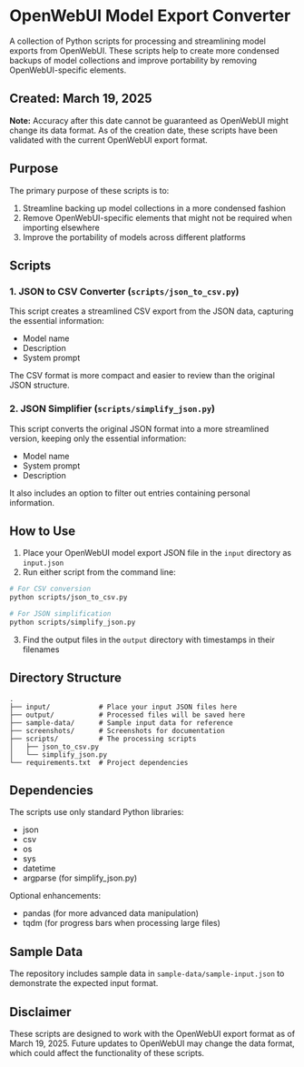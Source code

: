 # OpenWebUI Model Export Converter

A collection of Python scripts for processing and streamlining model exports from OpenWebUI. These scripts help to create more condensed backups of model collections and improve portability by removing OpenWebUI-specific elements.

## Created: March 19, 2025

**Note:** Accuracy after this date cannot be guaranteed as OpenWebUI might change its data format. As of the creation date, these scripts have been validated with the current OpenWebUI export format.

## Purpose

The primary purpose of these scripts is to:

1. Streamline backing up model collections in a more condensed fashion
2. Remove OpenWebUI-specific elements that might not be required when importing elsewhere
3. Improve the portability of models across different platforms

## Scripts

### 1. JSON to CSV Converter (`scripts/json_to_csv.py`)

This script creates a streamlined CSV export from the JSON data, capturing the essential information:
- Model name
- Description
- System prompt

The CSV format is more compact and easier to review than the original JSON structure.

### 2. JSON Simplifier (`scripts/simplify_json.py`)

This script converts the original JSON format into a more streamlined version, keeping only the essential information:
- Model name
- System prompt
- Description

It also includes an option to filter out entries containing personal information.

## How to Use

1. Place your OpenWebUI model export JSON file in the `input` directory as `input.json`
2. Run either script from the command line:

```bash
# For CSV conversion
python scripts/json_to_csv.py

# For JSON simplification
python scripts/simplify_json.py
```

3. Find the output files in the `output` directory with timestamps in their filenames

## Directory Structure

```
.
├── input/            # Place your input JSON files here
├── output/           # Processed files will be saved here
├── sample-data/      # Sample input data for reference
├── screenshots/      # Screenshots for documentation
├── scripts/          # The processing scripts
│   ├── json_to_csv.py
│   └── simplify_json.py
└── requirements.txt  # Project dependencies
```

## Dependencies

The scripts use only standard Python libraries:
- json
- csv
- os
- sys
- datetime
- argparse (for simplify_json.py)

Optional enhancements:
- pandas (for more advanced data manipulation)
- tqdm (for progress bars when processing large files)

## Sample Data

The repository includes sample data in `sample-data/sample-input.json` to demonstrate the expected input format.

## Disclaimer

These scripts are designed to work with the OpenWebUI export format as of March 19, 2025. Future updates to OpenWebUI may change the data format, which could affect the functionality of these scripts.
